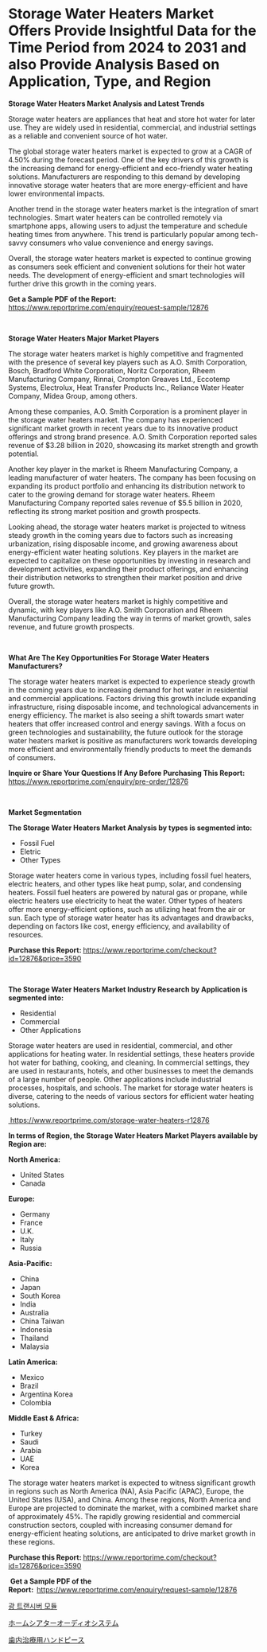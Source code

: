<p><h1>Storage Water Heaters Market Offers Provide Insightful Data for the Time Period from 2024 to 2031 and also Provide Analysis Based on Application, Type, and Region</h1></p><p><strong>Storage Water Heaters Market Analysis and Latest Trends</strong></p>
<p><p>Storage water heaters are appliances that heat and store hot water for later use. They are widely used in residential, commercial, and industrial settings as a reliable and convenient source of hot water.</p><p>The global storage water heaters market is expected to grow at a CAGR of 4.50% during the forecast period. One of the key drivers of this growth is the increasing demand for energy-efficient and eco-friendly water heating solutions. Manufacturers are responding to this demand by developing innovative storage water heaters that are more energy-efficient and have lower environmental impacts.</p><p>Another trend in the storage water heaters market is the integration of smart technologies. Smart water heaters can be controlled remotely via smartphone apps, allowing users to adjust the temperature and schedule heating times from anywhere. This trend is particularly popular among tech-savvy consumers who value convenience and energy savings.</p><p>Overall, the storage water heaters market is expected to continue growing as consumers seek efficient and convenient solutions for their hot water needs. The development of energy-efficient and smart technologies will further drive this growth in the coming years.</p></p>
<p><strong>Get a Sample PDF of the Report:&nbsp;</strong> <a href="https://www.reportprime.com/enquiry/request-sample/12876">https://www.reportprime.com/enquiry/request-sample/12876</a></p>
<p>&nbsp;</p>
<p><strong>Storage Water Heaters Major Market Players</strong></p>
<p><p>The storage water heaters market is highly competitive and fragmented with the presence of several key players such as A.O. Smith Corporation, Bosch, Bradford White Corporation, Noritz Corporation, Rheem Manufacturing Company, Rinnai, Crompton Greaves Ltd., Eccotemp Systems, Electrolux, Heat Transfer Products Inc., Reliance Water Heater Company, Midea Group, among others.</p><p>Among these companies, A.O. Smith Corporation is a prominent player in the storage water heaters market. The company has experienced significant market growth in recent years due to its innovative product offerings and strong brand presence. A.O. Smith Corporation reported sales revenue of $3.28 billion in 2020, showcasing its market strength and growth potential.</p><p>Another key player in the market is Rheem Manufacturing Company, a leading manufacturer of water heaters. The company has been focusing on expanding its product portfolio and enhancing its distribution network to cater to the growing demand for storage water heaters. Rheem Manufacturing Company reported sales revenue of $5.5 billion in 2020, reflecting its strong market position and growth prospects.</p><p>Looking ahead, the storage water heaters market is projected to witness steady growth in the coming years due to factors such as increasing urbanization, rising disposable income, and growing awareness about energy-efficient water heating solutions. Key players in the market are expected to capitalize on these opportunities by investing in research and development activities, expanding their product offerings, and enhancing their distribution networks to strengthen their market position and drive future growth.</p><p>Overall, the storage water heaters market is highly competitive and dynamic, with key players like A.O. Smith Corporation and Rheem Manufacturing Company leading the way in terms of market growth, sales revenue, and future growth prospects.</p></p>
<p>&nbsp;</p>
<p><strong>What Are The Key Opportunities For Storage Water Heaters Manufacturers?</strong></p>
<p><p>The storage water heaters market is expected to experience steady growth in the coming years due to increasing demand for hot water in residential and commercial applications. Factors driving this growth include expanding infrastructure, rising disposable income, and technological advancements in energy efficiency. The market is also seeing a shift towards smart water heaters that offer increased control and energy savings. With a focus on green technologies and sustainability, the future outlook for the storage water heaters market is positive as manufacturers work towards developing more efficient and environmentally friendly products to meet the demands of consumers.</p></p>
<p><strong>Inquire or Share Your Questions If Any Before Purchasing This Report:</strong> <a href="https://www.reportprime.com/enquiry/pre-order/12876">https://www.reportprime.com/enquiry/pre-order/12876</a></p>
<p>&nbsp;</p>
<p><strong>Market Segmentation</strong></p>
<p><strong>The Storage Water Heaters Market Analysis by types is segmented into:</strong></p>
<p><ul><li>Fossil Fuel</li><li>Eletric</li><li>Other Types</li></ul></p>
<p><p>Storage water heaters come in various types, including fossil fuel heaters, electric heaters, and other types like heat pump, solar, and condensing heaters. Fossil fuel heaters are powered by natural gas or propane, while electric heaters use electricity to heat the water. Other types of heaters offer more energy-efficient options, such as utilizing heat from the air or sun. Each type of storage water heater has its advantages and drawbacks, depending on factors like cost, energy efficiency, and availability of resources.</p></p>
<p><strong>Purchase this Report:&nbsp;</strong><a href="https://www.reportprime.com/checkout?id=12876&price=3590">https://www.reportprime.com/checkout?id=12876&price=3590</a></p>
<p>&nbsp;</p>
<p><strong>The Storage Water Heaters Market Industry Research by Application is segmented into:</strong></p>
<p><ul><li>Residential</li><li>Commercial</li><li>Other Applications</li></ul></p>
<p><p>Storage water heaters are used in residential, commercial, and other applications for heating water. In residential settings, these heaters provide hot water for bathing, cooking, and cleaning. In commercial settings, they are used in restaurants, hotels, and other businesses to meet the demands of a large number of people. Other applications include industrial processes, hospitals, and schools. The market for storage water heaters is diverse, catering to the needs of various sectors for efficient water heating solutions.</p></p>
<p><a href="https://www.reportprime.com/storage-water-heaters-r12876">&nbsp;https://www.reportprime.com/storage-water-heaters-r12876</a></p>
<p><strong>In terms of Region, the Storage Water Heaters Market Players available by Region are:</strong></p>
<p>
    <p> <strong> North America: </strong>
        <ul>
            <li>United States</li>
            <li>Canada</li>
        </ul>
        </p> 
    <p> <strong> Europe: </strong>
        <ul>
            <li>Germany</li>
            <li>France</li>
            <li>U.K.</li>
            <li>Italy</li>
            <li>Russia</li>
        </ul>
        </p> 
    <p> <strong> Asia-Pacific: </strong>
        <ul>
            <li>China</li>
            <li>Japan</li>
            <li>South Korea</li>
            <li>India</li>
            <li>Australia</li>
            <li>China Taiwan</li>
            <li>Indonesia</li>
            <li>Thailand</li>
            <li>Malaysia</li>
        </ul>
        </p> 
    <p> <strong> Latin America: </strong>
        <ul>
            <li>Mexico</li>
            <li>Brazil</li>
            <li>Argentina Korea</li>
            <li>Colombia</li>
        </ul>
        </p> 
    <p> <strong> Middle East & Africa: </strong>
        <ul>
            <li>Turkey</li>
            <li>Saudi</li>
            <li>Arabia</li>
            <li>UAE</li>
            <li>Korea</li>
        </ul>
    </p>
    </p>
<p><p>The storage water heaters market is expected to witness significant growth in regions such as North America (NA), Asia Pacific (APAC), Europe, the United States (USA), and China. Among these regions, North America and Europe are projected to dominate the market, with a combined market share of approximately 45%. The rapidly growing residential and commercial construction sectors, coupled with increasing consumer demand for energy-efficient heating solutions, are anticipated to drive market growth in these regions.</p></p>
<p><strong>Purchase this Report: </strong><a href="https://www.reportprime.com/checkout?id=12876&price=3590">https://www.reportprime.com/checkout?id=12876&price=3590</a></p>
<p>&nbsp;<strong>Get a Sample PDF of the Report:&nbsp;&nbsp;</strong><a href="https://www.reportprime.com/enquiry/request-sample/12876">https://www.reportprime.com/enquiry/request-sample/12876</a></p>
<p><strong></strong></p>
<p><p><a href="https://medium.com/@cordiehyatt1/%EA%B4%91-%ED%8A%B8%EB%9E%9C%EC%8B%9C%EB%B2%84-%EB%AA%A8%EB%93%88-%EC%8B%9C%EC%9E%A5-%EC%8B%9C%EC%9E%A5-%EC%A0%90%EC%9C%A0%EC%9C%A8-%EC%8B%9C%EC%9E%A5-%ED%8A%B8%EB%A0%8C%EB%93%9C-%EB%B0%8F-%EB%AF%B8%EB%9E%98-%EC%84%B1%EC%9E%A5-%ED%83%90%EC%83%89-003b5b02b6b2">광 트랜시버 모듈</a></p><p><a href="https://medium.com/@stephengrant2015/%E3%83%9B%E3%83%BC%E3%83%A0%E3%82%B7%E3%82%A2%E3%82%BF%E3%83%BC%E3%82%AA%E3%83%BC%E3%83%87%E3%82%A3%E3%82%AA%E3%82%B7%E3%82%B9%E3%83%86%E3%83%A0%E5%B8%82%E5%A0%B4%E3%81%AF-%E3%82%B7%E3%82%A7%E3%82%A2-%E3%82%B5%E3%82%A4%E3%82%BA-%E3%81%8A%E3%82%88%E3%81%B32031%E5%B9%B4%E3%81%BE%E3%81%A7%E3%81%AE%E4%BA%88%E6%B8%AC%E3%82%92%E9%87%8D%E7%82%B9%E3%81%AB%E3%81%97%E3%81%A6%E3%81%84%E3%81%BE%E3%81%99-f919232ae231">ホームシアターオーディオシステム</a></p><p><a href="https://medium.com/@fosterfahey38/%E3%82%A8%E3%83%B3%E3%83%89%E3%83%89%E3%83%B3%E3%83%86%E3%82%A3%E3%83%83%E3%82%AF%E3%83%8F%E3%83%B3%E3%83%89%E3%83%94%E3%83%BC%E3%82%B9%E5%B8%82%E5%A0%B4-%E7%AB%B6%E4%BA%89%E5%88%86%E6%9E%90-%E5%B8%82%E5%A0%B4%E3%81%AE%E3%83%88%E3%83%AC%E3%83%B3%E3%83%89-%E3%81%8A%E3%82%88%E3%81%B32031%E5%B9%B4%E3%81%BE%E3%81%A7%E3%81%AE%E4%BA%88%E6%B8%AC-9e694dc7e098">歯内治療用ハンドピース</a></p></p>